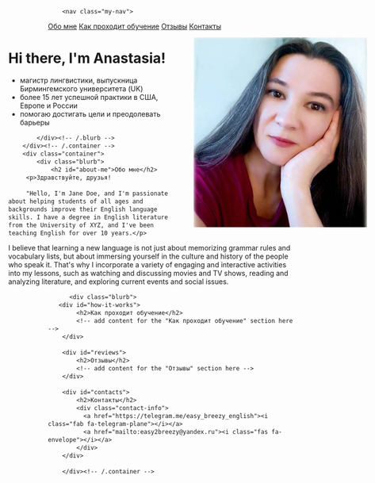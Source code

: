 <html>
	<head>
		<title>Easy Breezy English</title>

  <style>
    .my-image {
      float: right;
      margin-top: 0px;
      margin-right: -140px;
      padding-left: 50px;
    }
	  
   .my-nav a {
      margin-right: 30px;
    }
 .my-nav {
      margin-left: -100px;
      margin-bottom: 30px;
    }

    .contact-info {
      margin-top: 20px;
      text-align: left;
    }
    .contact-info a {
      margin-right: 20px;
      font-size: 30px;
    }
   

.blurb {
      text-align: left;
      margin-left: -80px;
    }
  </style>
   <link rel="stylesheet" href="https://cdnjs.cloudflare.com/ajax/libs/font-awesome/6.1.0/css/all.min.css">
	</head>
	<body>
	 
		<nav class="my-nav">
  <a href="#about-me">Обо мне</a>
  <a href="#how-it-works">Как проходит обучение</a>
  <a href="#reviews">Отзывы</a>
  <a href="#contacts">Контакты</a>
</nav>

 <img src="pics/prof.jpg" class="my-image" width="350">
 <div class="container">
    		<div class="blurb">
        		<h1>Hi there, I'm Anastasia!</h1>
 <ul>
	    <li>магистр лингвистики, выпускница Бирмингемского университета (UK)</li>
            <li>более 15 лет успешной практики в США, Европе и России</li>
            <li>помогаю достигать цели и преодолевать барьеры</li>
          </ul>
   
    		</div><!-- /.blurb -->
		</div><!-- /.container -->
		<div class="container">
    		<div class="blurb">
        		<h2 id="about-me">Обо мне</h2>
         <p>Здравствуйте, друзья!
		 
		 "Hello, I'm Jane Doe, and I'm passionate about helping students of all ages and backgrounds improve their English language skills. I have a degree in English literature from the University of XYZ, and I've been teaching English for over 10 years.</p>

<p>I believe that learning a new language is not just about memorizing grammar rules and vocabulary lists, but about immersing yourself in the culture and history of the people who speak it. That's why I incorporate a variety of engaging and interactive activities into my lessons, such as watching and discussing movies and TV shows, reading and analyzing literature, and exploring current events and social issues.</p>
    		</div><!-- /.blurb -->
  
          <div class="blurb">
	   <div id="how-it-works">
            <h2>Как проходит обучение</h2>
            <!-- add content for the "Как проходит обучение" section here -->
        </div>

        <div id="reviews">
            <h2>Отзывы</h2>
            <!-- add content for the "Отзывы" section here -->
        </div>

        <div id="contacts">
            <h2>Контакты</h2>
            <div class="contact-info">
              <a href="https://telegram.me/easy_breezy_english"><i class="fab fa-telegram-plane"></i></a>
              <a href="mailto:easy2breezy@yandex.ru"><i class="fas fa-envelope"></i></a>
            </div>
        </div>

		</div><!-- /.container -->

   

